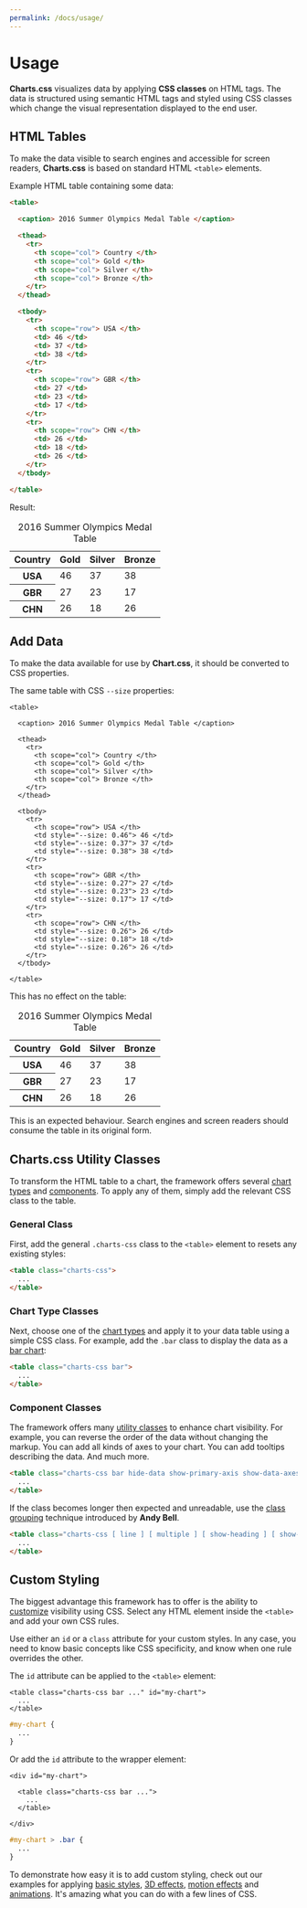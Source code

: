 ```yaml
---
permalink: /docs/usage/
---
```


# Usage

**Charts.css** visualizes data by applying **CSS classes** on HTML tags. The data is structured using semantic HTML tags and styled using CSS classes which change the visual representation displayed to the end user.

## HTML Tables

To make the data visible to search engines and accessible for screen readers, **Charts.css** is based on standard HTML `<table>` elements.

Example HTML table containing some data:

```html
<table>

  <caption> 2016 Summer Olympics Medal Table </caption>

  <thead>
    <tr>
      <th scope="col"> Country </th>
      <th scope="col"> Gold </th>
      <th scope="col"> Silver </th>
      <th scope="col"> Bronze </th>
    </tr>
  </thead>

  <tbody>
    <tr>
      <th scope="row"> USA </th>
      <td> 46 </td>
      <td> 37 </td>
      <td> 38 </td>
    </tr>
    <tr>
      <th scope="row"> GBR </th>
      <td> 27 </td>
      <td> 23 </td>
      <td> 17 </td>
    </tr>
    <tr>
      <th scope="row"> CHN </th>
      <td> 26 </td>
      <td> 18 </td>
      <td> 26 </td>
    </tr>
  </tbody>

</table>
```

Result:

<table>

  <caption> 2016 Summer Olympics Medal Table </caption>

  <thead>
    <tr>
      <th scope="col"> Country </th>
      <th scope="col"> Gold </th>
      <th scope="col"> Silver </th>
      <th scope="col"> Bronze </th>
    </tr>
  </thead>

  <tbody>
    <tr>
      <th scope="row"> USA </th>
      <td> 46 </td>
      <td> 37 </td>
      <td> 38 </td>
    </tr>
    <tr>
      <th scope="row"> GBR </th>
      <td> 27 </td>
      <td> 23 </td>
      <td> 17 </td>
    </tr>
    <tr>
      <th scope="row"> CHN </th>
      <td> 26 </td>
      <td> 18 </td>
      <td> 26 </td>
    </tr>
  </tbody>

</table>

## Add Data

To make the data available for use by **Chart.css**, it should be converted to CSS properties.

The same table with CSS `--size` properties:

```html{17-19,23-25,29-31}
<table>

  <caption> 2016 Summer Olympics Medal Table </caption>

  <thead>
    <tr>
      <th scope="col"> Country </th>
      <th scope="col"> Gold </th>
      <th scope="col"> Silver </th>
      <th scope="col"> Bronze </th>
    </tr>
  </thead>

  <tbody>
    <tr>
      <th scope="row"> USA </th>
      <td style="--size: 0.46"> 46 </td>
      <td style="--size: 0.37"> 37 </td>
      <td style="--size: 0.38"> 38 </td>
    </tr>
    <tr>
      <th scope="row"> GBR </th>
      <td style="--size: 0.27"> 27 </td>
      <td style="--size: 0.23"> 23 </td>
      <td style="--size: 0.17"> 17 </td>
    </tr>
    <tr>
      <th scope="row"> CHN </th>
      <td style="--size: 0.26"> 26 </td>
      <td style="--size: 0.18"> 18 </td>
      <td style="--size: 0.26"> 26 </td>
    </tr>
  </tbody>

</table>
```

This has no effect on the table:

<table>

  <caption> 2016 Summer Olympics Medal Table </caption>

  <thead>
    <tr>
      <th scope="col"> Country </th>
      <th scope="col"> Gold </th>
      <th scope="col"> Silver </th>
      <th scope="col"> Bronze </th>
    </tr>
  </thead>

  <tbody>
    <tr>
      <th scope="row"> USA </th>
      <td style="--size: 0.46"> 46 </td>
      <td style="--size: 0.37"> 37 </td>
      <td style="--size: 0.38"> 38 </td>
    </tr>
    <tr>
      <th scope="row"> GBR </th>
      <td style="--size: 0.27"> 27 </td>
      <td style="--size: 0.23"> 23 </td>
      <td style="--size: 0.17"> 17 </td>
    </tr>
    <tr>
      <th scope="row"> CHN </th>
      <td style="--size: 0.26"> 26 </td>
      <td style="--size: 0.18"> 18 </td>
      <td style="--size: 0.26"> 26 </td>
    </tr>
  </tbody>

</table>

This is an expected behaviour. Search engines and screen readers should consume the table in its original form.

## Charts.css Utility Classes

To transform the HTML table to a chart, the framework offers several [chart types](/charts/) and [components](/components/). To apply any of them, simply add the relevant CSS class to the table.

### General Class

First, add the general `.charts-css` class to the `<table>` element to resets any existing styles:

```html
<table class="charts-css">
  ...
</table>
```

### Chart Type Classes

Next, choose one of the [chart types](/charts/) and apply it to your data table using a simple CSS class. For example, add the `.bar` class to display the data as a [bar chart](/charts/bar/):

```html
<table class="charts-css bar">
  ...
</table>
```

### Component Classes

The framework offers many [utility classes](/components/) to enhance chart visibility. For example, you can reverse the order of the data without changing the markup. You can add all kinds of axes to your chart. You can add tooltips describing the data. And much more.

```html
<table class="charts-css bar hide-data show-primary-axis show-data-axes">
  ...
</table>
```

If the class becomes longer then expected and unreadable, use the [class grouping](https://piccalil.li/blog/cube-css/#heading-grouping) technique introduced by **Andy Bell**.

```html
<table class="charts-css [ line ] [ multiple ] [ show-heading ] [ show-labels labels-align-start ] [ hide-data reverse-data data-spacing-5 ] [ show-primary-axis show-data-axes ] ">
  ...
</table>
```

## Custom Styling

The biggest advantage this framework has to offer is the ability to [customize](/customization/) visibility using CSS. Select any HTML element inside the `<table>` and add your own CSS rules.

Use either an `id` or a `class` attribute for your custom styles. In any case, you need to know basic concepts like CSS specificity, and know when one rule overrides the other.

The `id` attribute can be applied to the `<table>` element:

```html{1}
<table class="charts-css bar ..." id="my-chart">
  ...
</table>
```

```css
#my-chart {
  ...
}
```

Or add the `id` attribute to the wrapper element:

```html{1}
<div id="my-chart">

  <table class="charts-css bar ...">
    ...
  </table>

</div>
```

```css
#my-chart > .bar {
  ...
}
```

To demonstrate how easy it is to add custom styling, check out our examples for applying [basic styles](/customization/basic-styling/), [3D effects](/customization/3d-effects/), [motion effects](/customization/motion-effects/) and [animations](/customization/animations/). It's amazing what you can do with a few lines of CSS.
